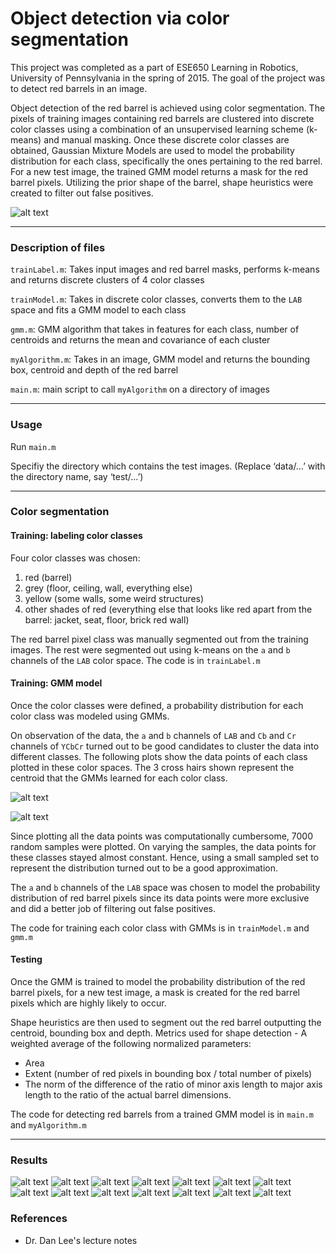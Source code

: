 # Object detection via color segmentation

This project was completed as a part of ESE650 Learning in Robotics, University of Pennsylvania in the spring of 2015. The goal of the project was to detect red barrels in an image.

Object detection of the red barrel is achieved using color segmentation. The pixels of training images containing red barrels are clustered into discrete color classes using a combination of an unsupervised learning scheme (k-means) and manual masking. Once these discrete color classes are obtained, Gaussian Mixture Models are used to model the probability distribution for each class, specifically the ones pertaining to the red barrel. For a new test image, the trained GMM model returns a mask for the red barrel pixels. Utilizing the prior shape of the barrel, shape heuristics were created to filter out false positives.

![alt text](./results/2.3.png)

---

### Description of files

`trainLabel.m`: Takes input images and red barrel masks, performs k-means and returns discrete clusters of 4 color classes

`trainModel.m`: Takes in discrete color classes, converts them to the `LAB` space and fits a GMM model to each class

`gmm.m`: GMM algorithm that takes in features for each class, number of centroids and returns the mean and covariance of each cluster

`myAlgorithm.m`: Takes in an image, GMM model and returns the bounding box, centroid and depth of the red barrel

`main.m`: main script to call `myAlgorithm` on a directory of images

---

### Usage

Run `main.m`

Specifiy the directory which contains the test images. (Replace ‘data/…’ with the directory name, say ‘test/…’)

---

### Color segmentation

#### Training: labeling color classes

Four color classes was chosen:

1. red (barrel)
2. grey (floor, ceiling, wall, everything else)
3. yellow (some walls, some weird structures)
4. other shades of red (everything else that looks like red apart from the barrel: jacket, seat, floor, brick red wall)

The red barrel pixel class was manually segmented out from the training images. The rest were segmented out using k-means on the `a` and `b` channels of the `LAB` color space. The code is in `trainLabel.m`


#### Training: GMM model 

Once the color classes were defined, a probability distribution for each color class was modeled using GMMs.

On observation of the data, the `a` and `b` channels of `LAB` and `Cb` and `Cr` channels of `YCbCr` turned out to be good candidates to cluster the data into different classes.
The following plots show the data points of each class plotted in these color spaces. The 3 cross hairs shown represent the centroid that the GMMs learned for each color class.

![alt text](./plots/lab_gmm_mean.png "lab")

![alt text](./plots/ycbcr_gmm_mean.png "ycbcr")


Since plotting all the data points was computationally cumbersome, 7000 random samples were plotted. On varying the samples, the data points for these classes stayed almost constant. Hence, using a small sampled set to represent the distribution turned out to be a good approximation.

The `a` and `b` channels of the `LAB` space was chosen to model the probability distribution of red barrel pixels since its data points were more exclusive and did a better job of filtering out false positives.

The code for training each color class with GMMs is in `trainModel.m` and `gmm.m`

#### Testing

Once the GMM is trained to model the probability distribution of the red barrel pixels, for a new test image, a mask is created for the red barrel pixels which are highly likely to occur.

Shape heuristics are then used to segment out the red barrel outputting the centroid, bounding box and depth.
Metrics used for shape detection - A weighted average of the following normalized parameters:
- Area
- Extent (number of red pixels in bounding box / total number of pixels)
- The norm of the difference of the ratio of minor axis length to major axis length to the ratio of the actual barrel dimensions. 

The code for detecting red barrels from a trained GMM model is in `main.m` and `myAlgorithm.m`

---

### Results

![alt text](./results/1.8.png)
![alt text](./results/1.9.png)
![alt text](./results/2.5.png)
![alt text](./results/3.6.png)
![alt text](./results/3.8.png)
![alt text](./results/4.5.png)
![alt text](./results/5.6.png)
![alt text](./results/5.9.png)
![alt text](./results/6.1.png)
![alt text](./results/6.5.png)
![alt text](./results/10.2.png)
![alt text](./results/10.7.png)
![alt text](./results/10.8.png)
![alt text](./results/10.9.png)

### References

- Dr. Dan Lee's lecture notes